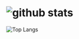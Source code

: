 <!--
**Taimoor0217/Taimoor0217** is a ✨ _special_ ✨ repository because its `README.md` (this file) appears on your GitHub profile.

Here are some ideas to get you started:

- 🔭 I’m currently working on ...
- 🌱 I’m currently learning ...
- 👯 I’m looking to collaborate on ...
- 🤔 I’m looking for help with ...
- 💬 Ask me about ...
- 📫 How to reach me: ...
- 😄 Pronouns: ...
- ⚡ Fun fact: ...
-->
![github stats](https://github-readme-stats.vercel.app/api?username=taimoor0217&show_icons=true&theme=react)
=======================================

![Top Langs](https://github-readme-stats.vercel.app/api/top-langs/?username=taimoor0217&theme=react)
